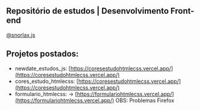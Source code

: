 **Repositório de estudos** | Desenvolvimento Front-end
---
[@snorlax.js](https://www.instagram.com/snorlax.js/)
## Projetos postados:
* newdate_estudos_js: [https://coresestudohtmlecss.vercel.app/](https://coresestudohtmlecss.vercel.app/)
* cores_estudo_htmlecss: [https://coresestudohtmlecss.vercel.app/](https://coresestudohtmlecss.vercel.app/)
* formulario_htmlecss: -> [https://formulariohtmlecss.vercel.app/](https://formulariohtmlecss.vercel.app/) OBS: Problemas Firefox
